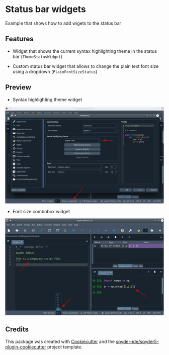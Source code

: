 # Status bar widgets

Example that shows how to add wigets to the status bar

## Features

* Widget that shows the current syntax highlighting theme in the status bar (`ThemeStatusWidget`)

* Custom status bar widget that allows to change the plain text font size using a dropdown (`PlainFontSizeStatus`)

## Preview

* Syntax highlighting theme widget

![Theme widget](./docs/images/theme-widget.png)

* Font size combobox widget

![Font widget](./docs/images/font-widget.png)

## Credits

This package was created with [Cookiecutter](https://github.com/audreyr/cookiecutter) and the [spyder-ide/spyder5-plugin-cookiecutter](https://github.com/spyder-ide/spyder5-plugin-cookiecutter) project template.
